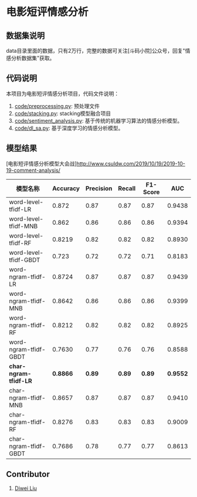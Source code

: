 # 电影短评情感分析

## 数据集说明

data目录里面的数据，只有2万行，完整的数据可关注[斗码小院]公众号，回复"情感分析数据集"获取。

## 代码说明

本项目为电影短评情感分析项目，代码文件说明：

1. [code/preprocessing.py](code/preprocessing.py): 预处理文件
2. [code/stacking.py](code/stacking.py): stacking模型融合项目
3. [code/sentiment_analysis.py](code/sentiment_analysis.py): 基于传统的机器学习算法的情感分析模型。
4. [code/dl_sa.py](code/dl_sa.py): 基于深度学习的情感分析模型。

## 模型结果

[电影短评情感分析模型大会战]http://www.csuldw.com/2019/10/19/2019-10-19-comment-analysis/

|模型名称|Accuracy|Precision|Recall|F1-Score|AUC|
|-|-|-|-|-|-|
| word-level-tfidf-LR|0.872|0.87|0.87|0.87|0.9438|
| word-level-tfidf-MNB|0.862|0.86|0.86|0.86|0.9394|
| word-level-tfidf-RF|0.8219|0.82|0.82|0.82|0.8930|
| word-level-tfidf-GBDT|0.723|0.72|0.72|0.71|0.8183|
| word-ngram-tfidf-LR|0.8724|0.87|0.87|0.87|0.9439|
| word-ngram-tfidf-MNB|0.8642|0.86|0.86|0.86|0.9399|
| word-ngram-tfidf-RF|0.8212|0.82|0.82|0.82|0.8925|
| word-ngram-tfidf-GBDT|0.7630|0.77|0.76|0.76|0.8588|
| **char-ngram-tfidf-LR**|**0.8866**|**0.89**|**0.89**|**0.89**|**0.9552**|
| char-ngram-tfidf-MNB|0.8657|0.87|0.87|0.87|0.9410|
| char-ngram-tfidf-RF|0.8276|0.83|0.83|0.83|0.9009|
| char-ngram-tfidf-GBDT|0.7686|0.78|0.77|0.77|0.8613|


## Contributor

<!-- [MIT](LICENSE) &copy;  -->
1. [Diwei Liu](http://www.csuldw.com)
